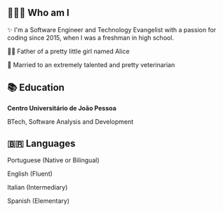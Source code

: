 ## 🧑🏻‍💻 Who am I
<p>✨ I'm a Software Engineer and Technology Evangelist with a passion for coding since 2015, when I was a freshman in high school.</p>
<p>👶🏻 Father of a pretty little girl named Alice</p>
<p>💍 Married to an extremely talented and pretty veterinarian</p>

## 📚 Education
<p><strong>Centro Universitário de João Pessoa</strong></p>
<p>
  BTech, Software Analysis and Development
</p>

## 🇧🇷 Languages
<p>Portuguese (Native or Bilingual)</p>
<p>English (Fluent)</p>
<p>Italian (Intermediary)</p>
<p>Spanish (Elementary)</p>
